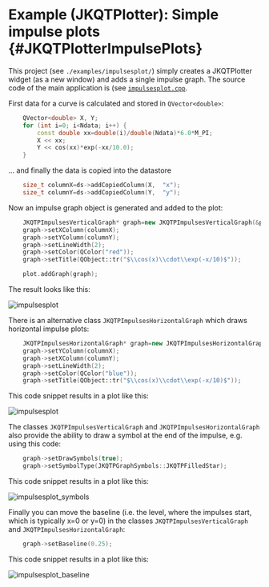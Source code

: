 # Example (JKQTPlotter): Simple impulse plots {#JKQTPlotterImpulsePlots}
This project (see `./examples/impulsesplot/`) simply creates a JKQTPlotter widget (as a new window) and adds a single impulse graph.
The source code of the main application is (see [`impulsesplot.cpp`](https://github.com/jkriege2/JKQtPlotter/tree/master/examples/impulsesplot/impulsesplot.cpp).



First data for a curve is calculated and stored in `QVector<double>`:
```.cpp
    QVector<double> X, Y;
    for (int i=0; i<Ndata; i++) {
        const double xx=double(i)/double(Ndata)*6.0*M_PI;
        X << xx;
        Y << cos(xx)*exp(-xx/10.0);
    }
```

... and finally the data is copied into the datastore
```.cpp
    size_t columnX=ds->addCopiedColumn(X,  "x");
    size_t columnY=ds->addCopiedColumn(Y,  "y");
```

Now an impulse graph object is generated and added to the plot:
```.cpp
    JKQTPImpulsesVerticalGraph* graph=new JKQTPImpulsesVerticalGraph(&plot);
    graph->setXColumn(columnX);
    graph->setYColumn(columnY);
	graph->setLineWidth(2);
	graph->setColor(QColor("red"));
    graph->setTitle(QObject::tr("$\\cos(x)\\cdot\\exp(-x/10)$"));

    plot.addGraph(graph);
```

The result looks like this:

![impulsesplot](https://raw.githubusercontent.com/jkriege2/JKQtPlotter/master/screenshots/impulsesplot.png)

There is an alternative class `JKQTPImpulsesHorizontalGraph` which draws horizontal impulse plots:
```.cpp
    JKQTPImpulsesHorizontalGraph* graph=new JKQTPImpulsesHorizontalGraph(&plot);
    graph->setYColumn(columnX);
    graph->setXColumn(columnY);
    graph->setLineWidth(2);
    graph->setColor(QColor("blue"));
    graph->setTitle(QObject::tr("$\\cos(x)\\cdot\\exp(-x/10)$"));
```

This code snippet results in a plot like this:

![impulsesplot](https://raw.githubusercontent.com/jkriege2/JKQtPlotter/master/screenshots/impulsesplot_horizontal.png)

The classes `JKQTPImpulsesVerticalGraph` and `JKQTPImpulsesHorizontalGraph` also provide the ability to draw a symbol at the end of the impulse, e.g. using this code:

```.cpp
    graph->setDrawSymbols(true);
    graph->setSymbolType(JKQTPGraphSymbols::JKQTPFilledStar);
```

This code snippet results in a plot like this:

![impulsesplot_symbols](https://raw.githubusercontent.com/jkriege2/JKQtPlotter/master/screenshots/impulsesplot_symbols.png)

Finally you can move the baseline (i.e. the level, where the impulses start, which is typically x=0 or y=0) in the classes `JKQTPImpulsesVerticalGraph` and `JKQTPImpulsesHorizontalGraph`:

```.cpp
    graph->setBaseline(0.25);
```

This code snippet results in a plot like this:

![impulsesplot_baseline](https://raw.githubusercontent.com/jkriege2/JKQtPlotter/master/screenshots/impulsesplot_baseline.png)
